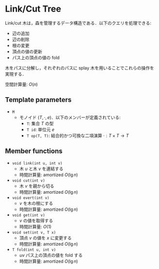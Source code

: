 # Link/Cut Tree

Link/cut 木は，森を管理するデータ構造である．以下のクエリを処理できる:
- 辺の追加
- 辺の削除
- 根の変更
- 頂点の値の更新
- パス上の頂点の値の fold

木をパスに分解し，それぞれのパスに splay 木を用いることでこれらの操作を実現する．

空間計算量: $O(n)$

## Template parameters

- `M`
    - モノイド $(T, \cdot, e)$．以下のメンバーが定義されている:
        - `T`: 集合 $T$ の型
        - `T id`: 単位元 $e$
        - `T op(T, T)`: 結合的かつ可換な二項演算 $\cdot: T \times T \rightarrow T$

## Member functions

- `void link(int u, int v)`
    - 木 $u$ と木 $v$ を連結する
    - 時間計算量: $\mathrm{amortized}\ O(\lg n)$
- `void cut(int v)`
    - 木 $v$ を親から切る
    - 時間計算量: $\mathrm{amortized}\ O(\lg n)$
- `void evert(int v)`
    - $v$ を木の根にする
    - 時間計算量: $\mathrm{amortized}\ O(\lg n)$
- `void get(int v)`
    - $v$ の値を取得する
    - 時間計算量: $O(1)$
- `void set(int v, T x)`
    - 頂点 $v$ の値を $x$ に変更する
    - 時間計算量: $\mathrm{amortized}\ O(\lg n)$
- `T fold(int u, int v)`
    - $uv$ パス上の頂点の値を fold する
    - 時間計算量: $\mathrm{amortized}\ O(\lg n)$